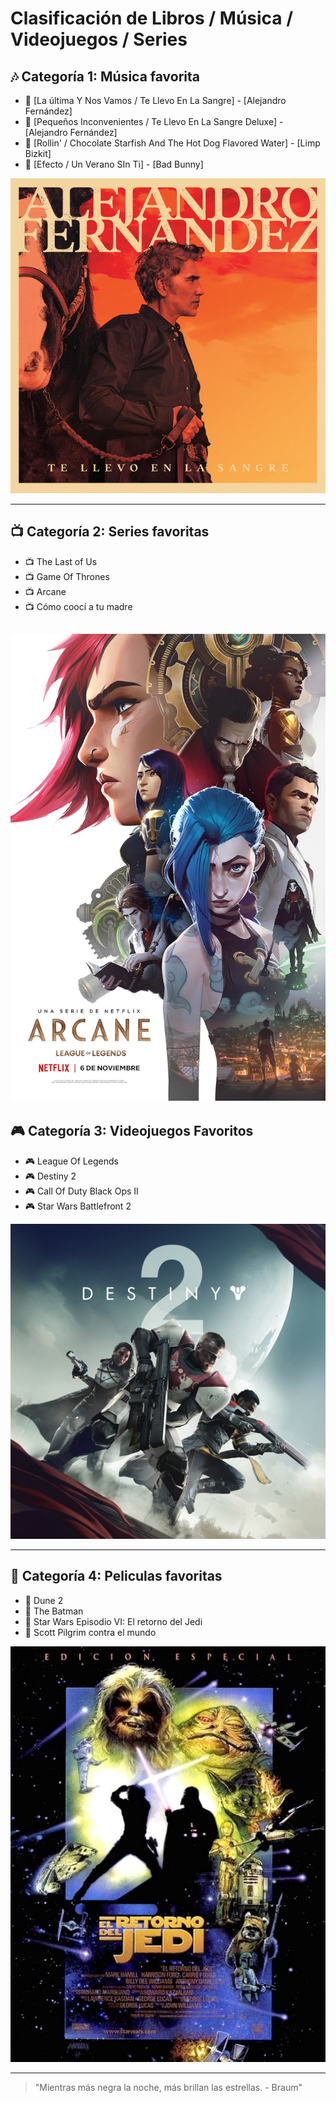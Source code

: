 # Clasificación de Libros / Música / Videojuegos / Series

## 🎶 Categoría 1: Música favorita
- 🎵 [La última Y Nos Vamos / Te Llevo En La Sangre] - [Alejandro Fernández]
- 🎵 [Pequeños Inconvenientes / Te Llevo En La Sangre Deluxe] - [Alejandro Fernández]
- 🎵 [Rollin' / Chocolate Starfish And The Hot Dog Flavored Water] - [Limp Bizkit]
- 🎵 [Efecto / Un Verano SIn Ti] - [Bad Bunny]

![Portada de "Te Llevo En La Sangre"](/imagenes/AF_TLELS.jpeg)

---

## 📺 Categoría 2: Series favoritas
- 📺 The Last of Us
- 📺 Game Of Thrones
- 📺 Arcane
- 📺 Cómo coocí a tu madre   

![Promocional de Arcane](/imagenes/ARCANE.jpg)
---

## 🎮 Categoría 3: Videojuegos Favoritos
- 🎮 League Of Legends
- 🎮 Destiny 2
- 🎮 Call Of Duty Black Ops II
- 🎮 Star Wars Battlefront 2

![Promocional de Destiny 2](/imagenes/DESTINY2.jpg)

---

## 🎥 Categoría 4: Peliculas favoritas
- 🎥 Dune 2
- 🎥 The Batman
- 🎥 Star Wars Episodio VI: El retorno del Jedi
- 🎥 Scott Pilgrim contra el mundo

![Edición especial de "El retorno del Jedi"](/imagenes/SW_ERDJ.jpg)

---

> "Mientras más negra la noche, más brillan las estrellas. - Braum"
